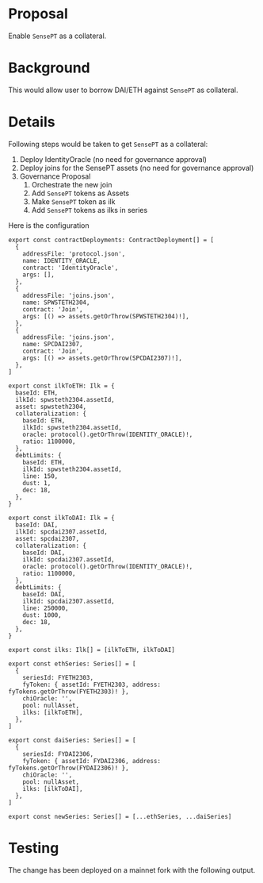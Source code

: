 # Proposal

Enable `SensePT` as a collateral.

# Background

This would allow user to borrow DAI/ETH against `SensePT` as collateral.

# Details

Following steps would be taken to get `SensePT` as a collateral:

1. Deploy IdentityOracle (no need for governance approval)
2. Deploy joins for the SensePT assets (no need for governance approval)
3. Governance Proposal
   1. Orchestrate the new join
   2. Add `SensePT` tokens as Assets
   3. Make `SensePT` token as ilk
   4. Add `SensePT` tokens as ilks in series

Here is the configuration

```
export const contractDeployments: ContractDeployment[] = [
  {
    addressFile: 'protocol.json',
    name: IDENTITY_ORACLE,
    contract: 'IdentityOracle',
    args: [],
  },
  {
    addressFile: 'joins.json',
    name: SPWSTETH2304,
    contract: 'Join',
    args: [() => assets.getOrThrow(SPWSTETH2304)!],
  },
  {
    addressFile: 'joins.json',
    name: SPCDAI2307,
    contract: 'Join',
    args: [() => assets.getOrThrow(SPCDAI2307)!],
  },
]

export const ilkToETH: Ilk = {
  baseId: ETH,
  ilkId: spwsteth2304.assetId,
  asset: spwsteth2304,
  collateralization: {
    baseId: ETH,
    ilkId: spwsteth2304.assetId,
    oracle: protocol().getOrThrow(IDENTITY_ORACLE)!,
    ratio: 1100000,
  },
  debtLimits: {
    baseId: ETH,
    ilkId: spwsteth2304.assetId,
    line: 150,
    dust: 1,
    dec: 18,
  },
}

export const ilkToDAI: Ilk = {
  baseId: DAI,
  ilkId: spcdai2307.assetId,
  asset: spcdai2307,
  collateralization: {
    baseId: DAI,
    ilkId: spcdai2307.assetId,
    oracle: protocol().getOrThrow(IDENTITY_ORACLE)!,
    ratio: 1100000,
  },
  debtLimits: {
    baseId: DAI,
    ilkId: spcdai2307.assetId,
    line: 250000,
    dust: 1000,
    dec: 18,
  },
}

export const ilks: Ilk[] = [ilkToETH, ilkToDAI]

export const ethSeries: Series[] = [
  {
    seriesId: FYETH2303,
    fyToken: { assetId: FYETH2303, address: fyTokens.getOrThrow(FYETH2303)! },
    chiOracle: '',
    pool: nullAsset,
    ilks: [ilkToETH],
  },
]

export const daiSeries: Series[] = [
  {
    seriesId: FYDAI2306,
    fyToken: { assetId: FYDAI2306, address: fyTokens.getOrThrow(FYDAI2306)! },
    chiOracle: '',
    pool: nullAsset,
    ilks: [ilkToDAI],
  },
]

export const newSeries: Series[] = [...ethSeries, ...daiSeries]
```

# Testing

The change has been deployed on a mainnet fork with the following output.

```

```
